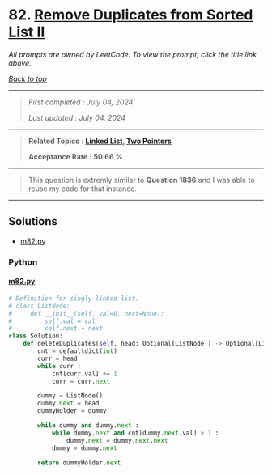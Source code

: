 # 82. [Remove Duplicates from Sorted List II](<https://leetcode.com/problems/remove-duplicates-from-sorted-list-ii>)

*All prompts are owned by LeetCode. To view the prompt, click the title link above.*

*[Back to top](<../README.md>)*

------

> *First completed : July 04, 2024*
>
> *Last updated : July 04, 2024*

------

> **Related Topics** : **[Linked List](<by_topic/Linked List.md>), [Two Pointers](<by_topic/Two Pointers.md>)**
>
> **Acceptance Rate** : **50.66 %**

------

> This question is extremly similar to **Question 1836** and I was able to reuse my code for that instance.

------

## Solutions

- [m82.py](<../my-submissions/m82.py>)
### Python
#### [m82.py](<../my-submissions/m82.py>)
```Python
# Definition for singly-linked list.
# class ListNode:
#     def __init__(self, val=0, next=None):
#         self.val = val
#         self.next = next
class Solution:
    def deleteDuplicates(self, head: Optional[ListNode]) -> Optional[ListNode]:
        cnt = defaultdict(int)
        curr = head
        while curr :
            cnt[curr.val] += 1
            curr = curr.next

        dummy = ListNode()
        dummy.next = head
        dummyHolder = dummy

        while dummy and dummy.next :
            while dummy.next and cnt[dummy.next.val] > 1 :
                dummy.next = dummy.next.next
            dummy = dummy.next
        
        return dummyHolder.next
```

